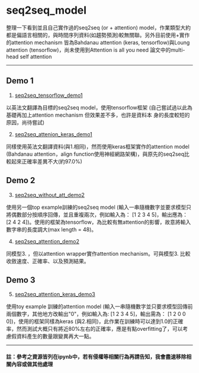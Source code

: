 # seq2seq_model

整理一下看到並且自己實作過的seq2seq (or + attention) model，作業類型大約都是偏語言相關的，與時間序列資料(如趨勢預測)較無關聯。另外目前使用+實作的attention mechanism 皆為Bahdanau attention (keras, tensorflow)與Loung attention (tensorflow)，尚未使用到Attention is all you need 論文中的multi-head self attention

---

## Demo 1

1. [seq2seq_tensorflow_demo1](https://github.com/tan800630/seq2seq_model/blob/master/seq2seq_tensorflow_demo1.ipynb)

以英法文翻譯為目標的seq2seq model，使用tensorflow框架 (自己嘗試過以此為基礎再加上attention mechanism 但效果差不多，也許是資料本  身的長度較短的原因，尚待嘗試)

2. [seq2seq_attenion_keras_demo1](https://github.com/tan800630/seq2seq_model/blob/master/seq2seq_attenion_keras_demo1.ipynb)

同樣使用英法文翻譯資料(與1.相同)，然而使用keras框架實作的attention model (Bahdanau attention，align function使用神經網路架構)，與原先的seq2seq比較起來正確率差異不大(約97.0%)

## Demo 2

3. [seq2seq_without_att_demo2](https://github.com/tan800630/seq2seq_model/blob/master/seq2seq_without_att_demo2.ipynb)

使用另一個top example訓練的seq2seq model (輸入一串隨機數字並要求模型只將偶數部分按順序回傳，並且重複兩次，例如輸入為： [1 2 3 4 5]，輸出應為： [2 4 2 4])。使用的框架為tensorflow，為比較有無attention的影響，故意將輸入數字串的長度調大(max length = 48)。

4. [seq2seq_attention_demo2](https://github.com/tan800630/seq2seq_model/blob/master/seq2seq_attention_demo2.ipynb)

同模型3. ，但以attention wrapper實作attention mechanism。可與模型3. 比較收斂速度、正確率、以及預測結果。

## Demo 3

5. [seq2seq_attention_keras_demo3](https://github.com/tan800630/seq2seq_model/blob/master/seq2seq_attention_keras_demo3.ipynb)

使用toy example 訓練的attention model (輸入一串隨機數字並只要求模型回傳前兩個數字，其他地方改輸出"0"，例如輸入為: [1 2 3 4 5]，輸出需為： [1 2 0 0 0])，使用的框架同樣為keras (與2.相同)，此作業在訓練時可以達到1.0的正確率，然而測試大概只有將近80%左右的正確率，應是有點overfitting了，可以考慮假資料產生的數量跟變異再大一點。


---
#### 註：參考之資源皆列在ipynb中，若有侵權等相關行為再請告知，我會盡速移除相關內容或做其他處理
